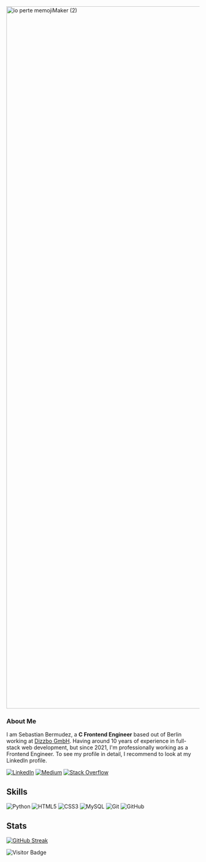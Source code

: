 <img align="center" width="1834" alt="io perte memojiMaker (2)" src="https://user-images.githubusercontent.com/124944327/218054795-a56cfbba-ab29-4f89-91d3-f1241bf47466.png">

### About Me

I am Sebastian Bermudez, a **C Frontend Engineer** based out of Berlin working at [Dizzbo GmbH](https://www.dizzbo.com). Having around 10 years of experience in full-stack web development, but since 2021, I'm professionally working as a Frontend Engineer. To see my profile in detail, I recommend to look at my LinkedIn profile.

[![LinkedIn](https://img.shields.io/badge/linkedin-%230077B5.svg?style=for-the-badge&logo=linkedin&logoColor=white)](https://www.linkedin.com/in/sebastian-bermudez-4b7912248/)
[![Medium](https://img.shields.io/badge/Medium-12100E?style=for-the-badge&logo=medium&logoColor=white)](https://medium.com/@bermudezsebastian99)
[![Stack Overflow](https://img.shields.io/badge/-Stackoverflow-FE7A16?style=for-the-badge&logo=stack-overflow&logoColor=white)](https://stackoverflow.com/users/21191415/sebastian-bermudez)

## Skills

![Python](https://img.shields.io/badge/-Python-black?style=flat-square&logo=Python)
![HTML5](https://img.shields.io/badge/-HTML5-E34F26?style=flat-square&logo=html5&logoColor=white)
![CSS3](https://img.shields.io/badge/-CSS3-1572B6?style=flat-square&logo=css3)
![MySQL](https://img.shields.io/badge/-MySQL-black?style=flat-square&logo=mysql)
![Git](https://img.shields.io/badge/-Git-black?style=flat-square&logo=git)
![GitHub](https://img.shields.io/badge/-GitHub-181717?style=flat-square&logo=github)

## Stats
[![GitHub Streak](http://github-readme-streak-stats.herokuapp.com?user=bash0217&theme=dark&background=1E2126)](https://git.io/streak-stats)

![Visitor Badge](https://visitor-badge.laobi.icu/badge?page_id=Adeel91.Adeel91)
